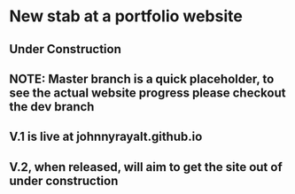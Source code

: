 # New stab at a portfolio website

## Under Construction

## NOTE: Master branch is a quick placeholder, to see the actual website progress please checkout the dev branch

## V.1 is live at johnnyrayalt.github.io

## V.2, when released, will aim to get the site out of under construction
